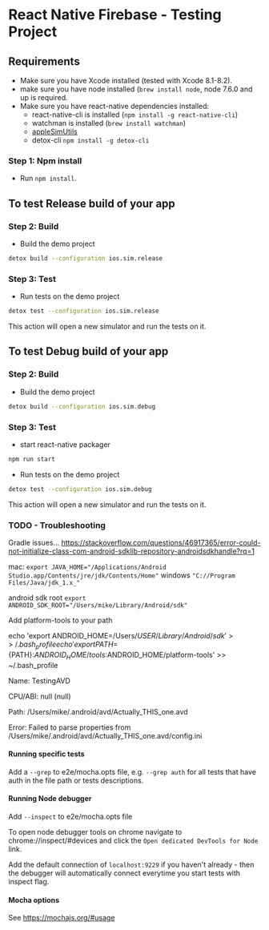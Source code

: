 # React Native Firebase - Testing Project

## Requirements

* Make sure you have Xcode installed (tested with Xcode 8.1-8.2).
* make sure you have node installed (`brew install node`, node 7.6.0 and up is required.
* Make sure you have react-native dependencies installed:
  * react-native-cli is installed (`npm install -g react-native-cli`)
  * watchman is installed (`brew install watchman`)
  * [appleSimUtils](https://github.com/wix/AppleSimulatorUtils)
  * detox-cli `npm install -g detox-cli`

### Step 1: Npm install

* Run `npm install`.

## To test Release build of your app

### Step 2: Build

* Build the demo project

```sh
detox build --configuration ios.sim.release
```

### Step 3: Test

* Run tests on the demo project

```sh
detox test --configuration ios.sim.release
```

This action will open a new simulator and run the tests on it.

## To test Debug build of your app

### Step 2: Build

* Build the demo project

```sh
detox build --configuration ios.sim.debug
```

### Step 3: Test

* start react-native packager

```sh
npm run start
```

* Run tests on the demo project

```sh
detox test --configuration ios.sim.debug
```

This action will open a new simulator and run the tests on it.

### TODO - Troubleshooting

Gradle issues... https://stackoverflow.com/questions/46917365/error-could-not-initialize-class-com-android-sdklib-repository-androidsdkhandle?rq=1

mac: `export JAVA_HOME="/Applications/Android Studio.app/Contents/jre/jdk/Contents/Home"`
windows `"C://Program Files/Java/jdk_1.x_"`

android sdk root `export ANDROID_SDK_ROOT="/Users/mike/Library/Android/sdk"`

Add platform-tools to your path

echo 'export ANDROID_HOME=/Users/$USER/Library/Android/sdk' >> ~/.bash_profile
echo 'export PATH=${PATH}:$ANDROID_HOME/tools:$ANDROID_HOME/platform-tools' >> ~/.bash_profile

Name: TestingAVD

CPU/ABI: null (null)

Path: /Users/mike/.android/avd/Actually_THIS_one.avd

Error: Failed to parse properties from /Users/mike/.android/avd/Actually_THIS_one.avd/config.ini

#### Running specific tests

Add a `--grep` to e2e/mocha.opts file, e.g. `--grep auth` for all tests that have auth in the file path or tests descriptions.

#### Running Node debugger

Add `--inspect` to e2e/mocha.opts file

To open node debugger tools on chrome navigate to chrome://inspect/#devices and click the `Open dedicated DevTools for Node` link.

Add the default connection of `localhost:9229` if you haven't already - then the debugger will automatically connect everytime you start tests with inspect flag.

#### Mocha options

See https://mochajs.org/#usage
